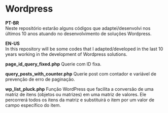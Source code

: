 # Wordpress

<b>PT-BR</b><br />
Neste repositório estarão alguns códigos que adaptei/desenvolvi nos últimos 10 anos atuando no desenvolvimento de soluções Wordpress. 

<b>EN-US</b><br />
In this repository will be some codes that I adapted/developed in the last 10 years working in the development of Wordpress solutions.

<b>page_id_query_fixed.php</b>
Querie com ID fixa. 

<b>query_posts_with_counter.php</b>
Querie post com contador e variável de prevenção de erro de paginação.

<b>wp_list_pluck.php</b>
Função WordPress que facilita a conversão de uma matriz de itens (objetos ou matrizes) em uma matriz de valores. Ele percorrerá todos os itens da matriz e substituirá o item por um valor de campo específico do item.

